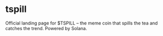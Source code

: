# tspill
Official landing page for $TSPILL – the meme coin that spills the tea and catches the trend. Powered by Solana.
